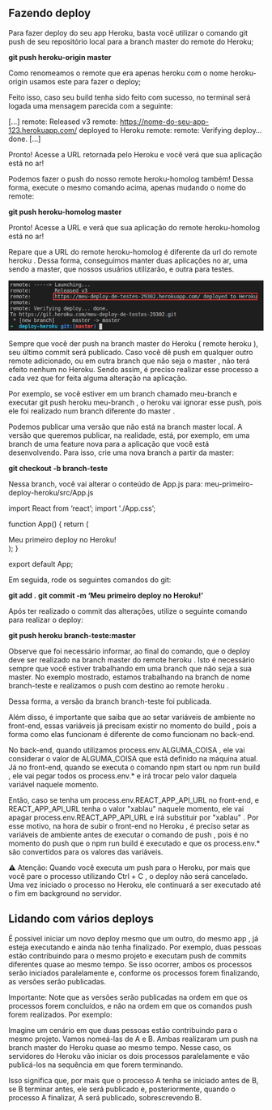 ## Fazendo deploy

Para fazer deploy do seu app Heroku, basta você utilizar o comando git push de seu repositório local para a branch master do remote do Heroku;

**git push heroku-origin master**

Como renomeamos o remote que era apenas heroku com o nome heroku-origin usamos este para fazer o deploy;

Feito isso, caso seu build tenha sido feito com sucesso, no terminal será logada uma mensagem parecida com a seguinte:

[…]
remote: Released v3
remote: https://nome-do-seu-app-123.herokuapp.com/ deployed to Heroku
remote:
remote: Verifying deploy… done.
[…]

Pronto! Acesse a URL retornada pelo Heroku e você verá que sua aplicação está no ar!

Podemos fazer o push do nosso remote heroku-homolog também! Dessa forma, execute o mesmo comando acima, apenas mudando o nome do remote:

**git push heroku-homolog master**

Pronto! Acesse a URL e verá que sua aplicação do remote heroku-homolog está no ar!

Repare que a URL do remote heroku-homolog é diferente da url do remote heroku . Dessa forma, conseguimos manter duas aplicações no ar, uma sendo a master, que nossos usuários utilizarão, e outra para testes.

<img src='deploy-heroku-homolog.png'/>


Sempre que você der push na branch master do Heroku ( remote heroku ), seu último commit será publicado. Caso você dê push em qualquer outro remote adicionado, ou em outra branch que não seja o master , não terá efeito nenhum no Heroku. Sendo assim, é preciso realizar esse processo a cada vez que for feita alguma alteração na aplicação.

Por exemplo, se você estiver em um branch chamado meu-branch e executar git push heroku meu-branch , o heroku vai ignorar esse push, pois ele foi realizado num branch diferente do master .

Podemos publicar uma versão que não está na branch master local. A versão que queremos publicar, na realidade, está, por exemplo, em uma branch de uma feature nova para a aplicação que você está desenvolvendo. Para isso, crie uma nova branch a partir da master:

**git checkout -b branch-teste**

Nessa branch, você vai alterar o conteúdo de App.js para:
meu-primeiro-deploy-heroku/src/App.js

import React from ‘react’;
import './App.css’;

function App() {
return (

<div className="App">
Meu primeiro deploy no Heroku!
</div>
);
}

export default App;

Em seguida, rode os seguintes comandos do git:

**git add .**
**git commit -m ‘Meu primeiro deploy no Heroku!’**

Após ter realizado o commit das alterações, utilize o seguinte comando para realizar o deploy:


**git push heroku branch-teste:master**

Observe que foi necessário informar, ao final do comando, que o deploy deve ser realizado na branch master do remote heroku . Isto é necessário sempre que você estiver trabalhando em uma branch que não seja a sua master. No exemplo mostrado, estamos trabalhando na branch de nome branch-teste e realizamos o push com destino ao remote heroku .

Dessa forma, a versão da branch branch-teste foi publicada.

Além disso, é importante que saiba que ao setar variáveis de ambiente no front-end, essas variáveis já precisam existir no momento do build , pois a forma como elas funcionam é diferente de como funcionam no back-end.

No back-end, quando utilizamos process.env.ALGUMA_COISA , ele vai considerar o valor de ALGUMA_COISA que está definido na máquina atual. Já no front-end, quando se executa o comando npm start ou npm run build , ele vai pegar todos os process.env.* e irá trocar pelo valor daquela variável naquele momento.

Então, caso se tenha um process.env.REACT_APP_API_URL no front-end, e REACT_APP_API_URL tenha o valor "xablau" naquele momento, ele vai apagar process.env.REACT_APP_API_URL e irá substituir por "xablau" . Por esse motivo, na hora de subir o front-end no Heroku , é preciso setar as variáveis de ambiente antes de executar o comando de push , pois é no momento do push que o npm run build é executado e que os process.env.* são convertidos para os valores das variáveis.

⚠️ Atenção: Quando você executa um push para o Heroku, por mais que você pare o processo utilizando Ctrl + C , o deploy não será cancelado. Uma vez iniciado o processo no Heroku, ele continuará a ser executado até o fim em background no servidor.


## Lidando com vários deploys
É possível iniciar um novo deploy mesmo que um outro, do mesmo app , já esteja executando e ainda não tenha finalizado. Por exemplo, duas pessoas estão contribuindo para o mesmo projeto e executam push de commits diferentes quase ao mesmo tempo. Se isso ocorrer, ambos os processos serão iniciados paralelamente e, conforme os processos forem finalizando, as versões serão publicadas.

Importante: Note que as versões serão publicadas na ordem em que os processos forem concluídos, e não na ordem em que os comandos push forem realizados. Por exemplo:

Imagine um cenário em que duas pessoas estão contribuindo para o mesmo projeto. Vamos nomeá-las de A e B. Ambas realizaram um push na branch master do Heroku quase ao mesmo tempo. Nesse caso, os servidores do Heroku vão iniciar os dois processos paralelamente e vão publicá-los na sequência em que forem terminando.

Isso significa que, por mais que o processo A tenha se iniciado antes de B, se B terminar antes, ele será publicado e, posteriormente, quando o processo A finalizar, A será publicado, sobrescrevendo B.

